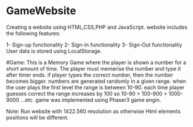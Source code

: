 # GameWebsite
Creating a website using HTML,CSS,PHP and JavaScript.
website includes the following features:

1- Sign-up functionality
2- Sign-In functionality
3- Sign-Out functionality
User data is stored using LocalStorage.

#Game:
This is a Memory Game where the player is shown a number for a short amount of time.
The player must memerise the number and type it after timer ends.
if player types the correct number, then the number becomes bigger.
numbers are generated randomly in a given range.
when the user plays the first level the range is between 10-90.
each time player guesses correct the range increases by 100 so 10-90 > 100-900 > 1000-9000 ...etc.
game was implemented using Phaser3 game engin.


Note: Run website with 1422.560 resolution as otherwise Html elements positions will be different.



